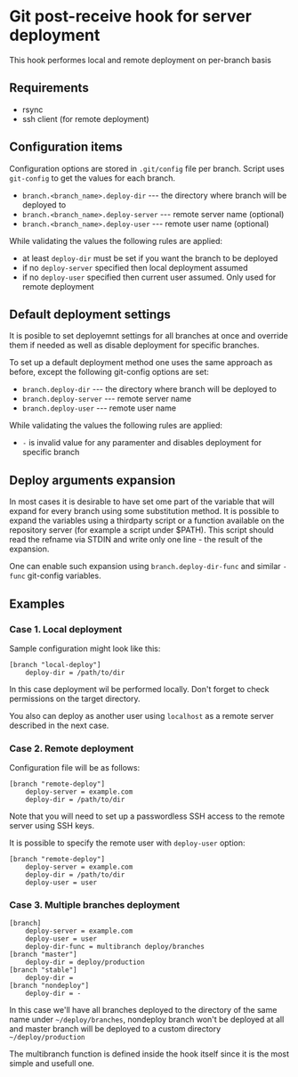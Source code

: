 # Git post-receive hook for server deployment

This hook performes local and remote deployment on per-branch basis

## Requirements

  * rsync
  * ssh client (for remote deployment)

## Configuration items

Configuration options are stored in `.git/config` file per branch. Script uses
`git-config` to get the values for each branch.

  * `branch.<branch_name>.deploy-dir` --- the directory where branch will be
    deployed to
  * `branch.<branch_name>.deploy-server` --- remote server name (optional)
  * `branch.<branch_name>.deploy-user` --- remote user name (optional)

While validating the values the following rules are applied:

  * at least `deploy-dir` must be set if you want the branch to be deployed
  * if no `deploy-server` specified then local deployment assumed
  * if no `deploy-user` specified then current user assumed. Only used for
    remote deployment

## Default deployment settings

It is posible to set deployemnt settings for all branches at once and override
them if needed as well as disable deployment for specific branches.

To set up a default deployment method one uses the same approach as before,
except the following git-config options are set:

  * `branch.deploy-dir` --- the directory where branch will be deployed to
  * `branch.deploy-server` --- remote server name
  * `branch.deploy-user` --- remote user name

While validating the values the following rules are applied:

  * `-` is invalid value for any paramenter and disables deployment for specific
    branch

## Deploy arguments expansion

In most cases it is desirable to have set ome part of the variable that will
expand for every branch using some substitution method. It is possible to
expand the variables using a thirdparty script or a function available on the
repository server (for example a script under $PATH). This script should read
the refname via STDIN and write only one line - the result of the expansion.

One can enable such expansion using `branch.deploy-dir-func` and similar
`-func` git-config variables.

## Examples

### Case 1. Local deployment

Sample configuration might look like this:

    [branch "local-deploy"]
        deploy-dir = /path/to/dir

In this case deployment wil be performed locally. Don't forget to check
permissions on the target directory.

You also can deploy as another user using `localhost` as a remote server
described in the next case.

### Case 2. Remote deployment

Configuration file will be as follows:

    [branch "remote-deploy"]
        deploy-server = example.com
        deploy-dir = /path/to/dir

Note that you will need to set up a passwordless SSH access to the remote
server using SSH keys.

It is possible to specify the remote user with `deploy-user` option:

    [branch "remote-deploy"]
        deploy-server = example.com
        deploy-dir = /path/to/dir
        deploy-user = user

### Case 3. Multiple branches deployment

    [branch]
        deploy-server = example.com
        deploy-user = user
        deploy-dir-func = multibranch deploy/branches
    [branch "master"]
        deploy-dir = deploy/production
    [branch "stable"]
        deploy-dir = 
    [branch "nondeploy"]
        deploy-dir = -

In this case we'll have all branches deployed to the directory of the same name
under `~/deploy/branches`, nondeploy branch won't be deployed at all and
master branch will be deployed to a custom directory `~/deploy/production`

The multibranch function is defined inside the hook itself since it is the most
simple and usefull one.
